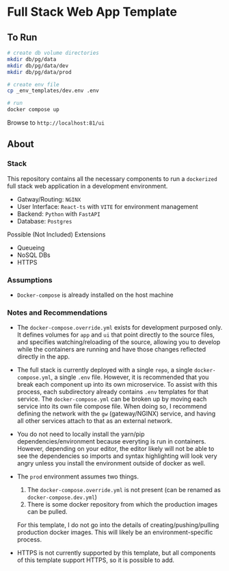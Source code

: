 # Full Stack Web App Template

## To Run

```bash
# create db volume directories
mkdir db/pg/data
mkdir db/pg/data/dev
mkdir db/pg/data/prod

# create env file
cp _env_templates/dev.env .env

# run
docker compose up
```

Browse to `http://localhost:81/ui`

## About

### Stack

This repository contains all the necessary components to run a `dockerized` full stack web application in a development environment.

- Gatway/Routing: `NGINX`
- User Interface: `React-ts` with `VITE` for environment management
- Backend: `Python` with `FastAPI`
- Database: `Postgres`

Possible (Not Included) Extensions

- Queueing
- NoSQL DBs
- HTTPS

### Assumptions

- `Docker-compose` is already installed on the host machine

### Notes and Recommendations

- The `docker-compose.override.yml` exists for development purposed only. It defines volumes for `app` and `ui` that point directly to the source files, and specifies watching/reloading of the source, allowing you to develop while the containers are running and have those changes reflected directly in the app.
- The full stack is currently deployed with a single `repo`, a single `docker-compose.yml`, a single `.env` file. However, it is recommended that you break each component up into its own microservice. To assist with this process, each subdirectory already contains `.env` templates for that service. The `docker-compose.yml` can be broken up by moving each service into its own file compose file. When doing so, I recommend defining the network with the `gw` (gateway/NGINX) service, and having all other services attach to that as an external network.
- You do not need to locally install the yarn/pip dependencies/environment because everyting is run in containers. However, depending on your editor, the editor likely will not be able to see the dependencies so imports and syntax highlighting will look very angry unless you install the environment outside of docker as well.
- The `prod` environment assumes two things.

  1. The `docker-compose.override.yml` is not present (can be renamed as `docker-compose.dev.yml`)
  2. There is some docker repository from which the production images can be pulled.

  For this template, I do not go into the details of creating/pushing/pulling production docker images. This will likely be an environment-specific process.

- HTTPS is not currently supported by this template, but all components of this template support HTTPS, so it is possible to add.
